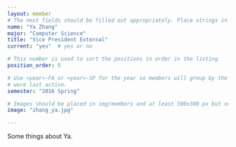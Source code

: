 ```yaml
---
layout: member
# The next fields should be filled out appropriately. Place strings in double quotes.
name: "Ya Zhang"
major: "Computer Science"
title: "Vice President External"
current: "yes"	# yes or no

# This number is used to sort the positions in order in the listing
position_order: 5

# Use <year>-FA or <year>-SP for the year so members will group by the semester they
# were last active.
semester: "2016 Spring"

# Images should be placed in img/members and at least 500x300 px but not too big
image: "zhang_ya.jpg"

---
```

Some things about Ya.